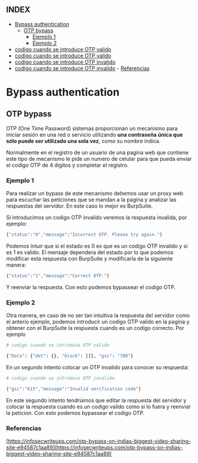 ## INDEX

- [Bypass authentication](#bypass-authentication)
    - [OTP bypass](#otp-bypass)
        - [Ejemplo 1](#ejemplo-1)
        - [Ejemplo 2](#ejemplo-2)
- [codigo cuando se introduce OTP valido](#codigo-cuando-se-introduce-otp-valido)
- [codigo cuando se introduce OTP valido](#codigo-cuando-se-introduce-otp-valido)
- [codigo cuando se introduce OTP invalido](#codigo-cuando-se-introduce-otp-invalido)
- [codigo cuando se introduce OTP invalido](#codigo-cuando-se-introduce-otp-invalido)
        - [Referencias](#referencias)

# Bypass authentication

## OTP bypass

OTP (One Time Password) sistemas proporcionan un mecanismo para iniciar sesión en una red o servicio utilizando **una contraseña única que sólo puede ser utilizado una sola vez**, como su nombre indica.

Normalmente en el registro de un usuario de una pagina web que contiene este tipo de mecanismo le pide un numero de celular para que pueda enviar el codigo OTP de 4 digitos y completar el registro. 

### Ejemplo 1

Para realizar un bypass de este mecanismo debemos usar un proxy web para escuchar las peticiones que se mandan a la pagina y analizar las respuestas del servidor. En este caso lo mejor es BurpSuite.

Si introducimos un codigo OTP invalido veremos la respuesta invalida, por ejemplo:

```bash
{"status":"0","message":"Incorrect OTP. Please try again."}
```

Podemos intuir que si el estado es 0 es que es un codigo OTP invalido y si es 1 es valido. El mensaje dependera del estado por lo que podemos modificar esta respuesta con BurpSuite y modificarla de la siguiente manera:

```bash
{"status":"1","message":"Correct OTP."}
```

Y reenviar la respuesta. Con esto podemos bypassear el codigo OTP.

### Ejemplo 2 

Otra manera, en caso de no ser tan intuitiva la respuesta del servidor como el anterio ejemplo, podemos introducir un codigo OTP valido en la pagina y obtener con el BurpSuite la respuesta cuando es un codigo correcto. Por ejemplo

```bash
# codigo cuando se introduce OTP valido

{"Data": {"det": {}, "block": []}, "gsc": "700"}
```

En un segundo intento colocar un OTP invalido para conocer su respuesta:

```bash
# codigo cuando se introduce OTP invalido

{"gsc":"615","message":"Invalid verification code"}
```

En este segundo intento tendriamos que editar la respuesta del servidor y colocar la respuesta cuando es un codigo valido como si lo fuera y reenviar la peticion.  Con esto podemos bypassear el codigo OTP.

### Referencias

[https://infosecwriteups.com/otp-bypass-on-indias-biggest-video-sharing-site-e94587c1aa89](https://infosecwriteups.com/otp-bypass-on-indias-biggest-video-sharing-site-e94587c1aa89)